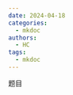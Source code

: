 ```yaml
---
date: 2024-04-18
categories:
  - mkdoc
authors:
  - HC
tags:
  - mkdoc
---
```


题目

<!-- more -->

```python

```
